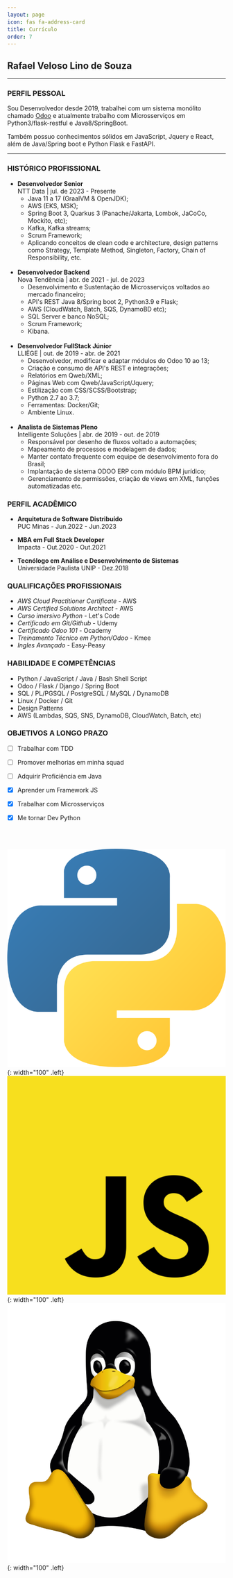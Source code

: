 ```yaml
---
layout: page
icon: fas fa-address-card
title: Currículo
order: 7
---
```


## Rafael Veloso Lino de Souza

---

### PERFIL PESSOAL

<p>Sou Desenvolvedor desde 2019, trabalhei com um sistema monólito chamado <a href="https://github.com/odoo/odoo">Odoo</a> e atualmente trabalho com Microsserviços em Python3/flask-restful e Java8/SpringBoot.</p>
<p>Também possuo conhecimentos sólidos em JavaScript, Jquery e React, além de Java/Spring boot e Python Flask e FastAPI.</p>

--------------------

### HISTÓRICO PROFISSIONAL

* **Desenvolvedor Senior** <br>
  NTT Data | jul. de 2023 - Presente
  - Java 11 a 17 (GraalVM & OpenJDK);
  - AWS (EKS, MSK);
  - Spring Boot 3, Quarkus 3 (Panache/Jakarta, Lombok, JaCoCo, Mockito, etc);
  - Kafka, Kafka streams;
  - Scrum Framework;
  - Aplicando conceitos de clean code e architecture, design patterns como Strategy, Template Method, Singleton, Factory, Chain of Responsibility, etc.
    <br>
    <br>
* **Desenvolvedor Backend** <br>
  Nova Tendência | abr. de 2021 - jul. de 2023
  - Desenvolvimento e Sustentação de Microsserviços voltados ao mercado financeiro;
  - API's REST Java 8/Spring boot 2, Python3.9 e Flask;
  - AWS (CloudWatch, Batch, SQS, DynamoBD etc);
  - SQL Server e banco NoSQL;
  - Scrum Framework;
  - Kibana.
    <br>
    <br>
* **Desenvolvedor FullStack Júnior** <br>
  LLIÈGE | out. de 2019 - abr. de 2021
  - Desenvolvedor, modificar e adaptar módulos do Odoo 10 ao 13;
  - Criação e consumo de API's REST e integrações;
  - Relatórios em Qweb/XML;
  - Páginas Web com Qweb/JavaScript/Jquery;
  - Estilização com CSS/SCSS/Bootstrap;
  - Python 2.7 ao 3.7;
  - Ferramentas: Docker/Git;
  - Ambiente Linux.
    <br>
    <br>
* **Analista de Sistemas Pleno** <br>
  Intelligente Soluções | abr. de 2019 - out. de 2019
  - Responsável por desenho de fluxos voltado a automações;
  - Mapeamento de processos e modelagem de dados;
  - Manter contato frequente com equipe de desenvolvimento fora do Brasil;
  - Implantação de sistema ODOO ERP com módulo BPM jurídico;
  - Gerenciamento de permissões, criação de views em XML, funções automatizadas etc.

### PERFIL ACADÊMICO

* **Arquitetura de Software Distribuído**<br>
  PUC Minas - Jun.2022 - Jun.2023

* **MBA em Full Stack Developer**<br>
  Impacta - Out.2020 - Out.2021

* **Tecnólogo em Análise e Desenvolvimento de Sistemas**<br>
  Universidade Paulista UNIP - Dez.2018

### QUALIFICAÇÕES PROFISSIONAIS

- *AWS Cloud Practitioner Certificate* - AWS
- *AWS Certified Solutions Architect* - AWS
- *Curso imersivo Python* - Let's Code
- *Certificado em Git/Github* - Udemy
- *Certificado Odoo 101* - Ocademy
- *Treinamento Técnico em Python/Odoo* - Kmee
- *Ingles Avançado* - Easy-Peasy

### HABILIDADE E COMPETÊNCIAS

- Python / JavaScript / Java / Bash Shell Script
- Odoo / Flask / Django / Spring Boot
- SQL / PL/PGSQL / PostgreSQL / MySQL / DynamoDB
- Linux / Docker / Git
- Design Patterns
- AWS (Lambdas, SQS, SNS, DynamoDB, CloudWatch, Batch, etc)

### OBJETIVOS A LONGO PRAZO

- [ ] Trabalhar com TDD
- [ ] Promover melhorias em minha squad
- [ ] Adquirir Proficiência em Java
- [X] Aprender um Framework JS
- [X] Trabalhar com Microsserviços
- [X] Me tornar Dev Python


<br>
<br>

![Desktop View](/assets/img/general/python.png){: width="100" .left}
![Desktop View](/assets/img/general/js.png){: width="100" .left}
![Desktop View](/assets/img/general/linux.png){: width="100" .left}
